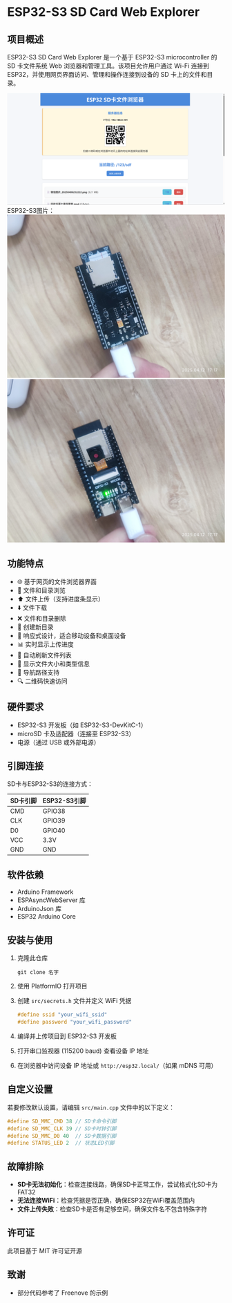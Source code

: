 # ESP32-S3 SD Card Web Explorer

## 项目概述

ESP32-S3 SD Card Web Explorer 是一个基于 ESP32-S3 microcontroller 的 SD 卡文件系统 Web 浏览器和管理工具。该项目允许用户通过 Wi-Fi 连接到 ESP32，并使用网页界面访问、管理和操作连接到设备的 SD 卡上的文件和目录。

![ESP32-S3 SD卡管理器](./image.png)
ESP32-S3图片：
![ESP32-S3](./IMG_back.jpg)
![ESP32-S3](./IMG_front.jpg)

## 功能特点

- 🌐 基于网页的文件浏览器界面
- 📁 文件和目录浏览
- ⬆️ 文件上传（支持进度条显示）
- ⬇️ 文件下载
- ❌ 文件和目录删除
- 📂 创建新目录
- 📱 响应式设计，适合移动设备和桌面设备
- 📊 实时显示上传进度
- 🔄 自动刷新文件列表
- 📝 显示文件大小和类型信息
- 📍 导航路径支持
- 🔍 二维码快速访问

## 硬件要求

- ESP32-S3 开发板（如 ESP32-S3-DevKitC-1）
- microSD 卡及适配器（连接至 ESP32-S3）
- 电源（通过 USB 或外部电源）

## 引脚连接

SD卡与ESP32-S3的连接方式：

| SD卡引脚 | ESP32-S3引脚 |
|----------|-------------|
| CMD      | GPIO38      |
| CLK      | GPIO39      |
| D0       | GPIO40      |
| VCC      | 3.3V        |
| GND      | GND         |

## 软件依赖

- Arduino Framework
- ESPAsyncWebServer 库
- ArduinoJson 库
- ESP32 Arduino Core

## 安装与使用

1. 克隆此仓库
   ```
   git clone 名字
   ```

2. 使用 PlatformIO 打开项目
   
3. 创建 `src/secrets.h` 文件并定义 WiFi 凭据
   ```cpp
   #define ssid "your_wifi_ssid"
   #define password "your_wifi_password"
   ```

4. 编译并上传项目到 ESP32-S3 开发板

5. 打开串口监视器 (115200 baud) 查看设备 IP 地址

6. 在浏览器中访问设备 IP 地址或 `http://esp32.local/`（如果 mDNS 可用）

## 自定义设置

若要修改默认设置，请编辑 `src/main.cpp` 文件中的以下定义：

```cpp
#define SD_MMC_CMD 38 // SD卡命令引脚
#define SD_MMC_CLK 39 // SD卡时钟引脚
#define SD_MMC_D0 40  // SD卡数据引脚
#define STATUS_LED 2  // 状态LED引脚
```

## 故障排除

- **SD卡无法初始化**：检查连接线路，确保SD卡正常工作，尝试格式化SD卡为FAT32
- **无法连接WiFi**：检查凭据是否正确，确保ESP32在WiFi覆盖范围内
- **文件上传失败**：检查SD卡是否有足够空间，确保文件名不包含特殊字符

## 许可证

此项目基于 MIT 许可证开源

## 致谢

- 部分代码参考了 Freenove 的示例

